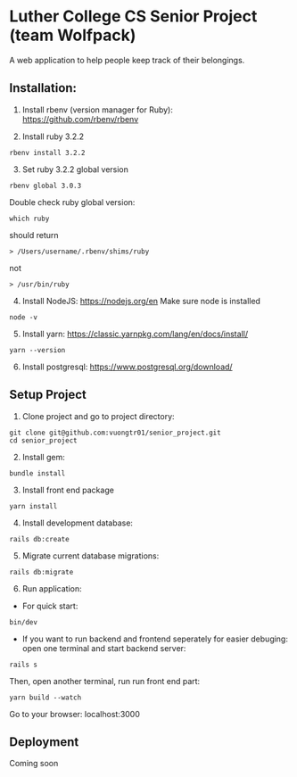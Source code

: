 # Luther College CS Senior Project (team Wolfpack)

A web application to help people keep track of their belongings.

## Installation:

1. Install rbenv (version manager for Ruby): https://github.com/rbenv/rbenv

2. Install ruby 3.2.2
```
rbenv install 3.2.2
```
3. Set ruby 3.2.2 global version
```
rbenv global 3.0.3
```
Double check ruby global version:
```
which ruby
```
should return 
```
> /Users/username/.rbenv/shims/ruby
```
not
```
> /usr/bin/ruby
```
4. Install NodeJS: https://nodejs.org/en
Make sure node is installed
```
node -v
```
5. Install yarn: https://classic.yarnpkg.com/lang/en/docs/install/
```
yarn --version
```
6. Install postgresql: https://www.postgresql.org/download/

## Setup Project
1. Clone project and go to project directory:
```
git clone git@github.com:vuongtr01/senior_project.git
cd senior_project
```
2. Install gem:
```
bundle install
```
3. Install front end package
```
yarn install
```
4. Install development database:
```
rails db:create
```
5. Migrate current database migrations:
```
rails db:migrate
```
6. Run application:
* For quick start:
```
bin/dev
```
* If you want to run backend and frontend seperately for easier debuging:
open one terminal and start backend server:
```
rails s
```
Then, open another terminal, run run front end part:
```
yarn build --watch
```
Go to your browser: localhost:3000
## Deployment
Coming soon